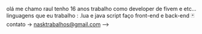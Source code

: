 olá me chamo raul tenho 16 anos trabalho como developer de fivem e etc...
linguagens que eu trabalho :
.lua e java script
faço front-end e back-end
🃏contato -> nasktrabalhos@gmail.com
-->
